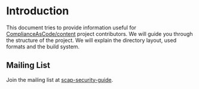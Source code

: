# Introduction

This document tries to provide information useful for [ComplianceAsCode/content](https://github.com/ComplianceAsCode/content) project contributors.
We will guide you through the structure of the project.
We will explain the directory layout, used formats and the build system.

## Mailing List
Join the mailing list at [scap-security-guide](https://lists.fedorahosted.org/archives/list/scap-security-guide@lists.fedorahosted.org/).
